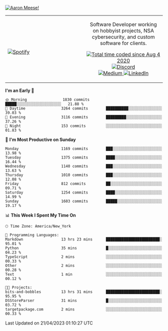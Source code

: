 [![Aaron Meese!](https://user-images.githubusercontent.com/17814535/88975338-a2aabf00-d27f-11ea-963f-8a19608716b4.png)](https://github.com/ajmeese7/readme-ascii "README ASCII")

<!-- Modified from project here: https://github.com/novatorem/novatorem -->
<table width="100%">
  <tr>
  <td width="50%">

&nbsp; <br> [![Spotify](https://ajmeese7.vercel.app/api/spotify)](https://open.spotify.com/user/ajmeese)

  </td>
  <td width="50%">
    <p align="center">
    Software Developer working on hobbyist projects, NSA cybersecurity, and custom software for clients.
    </p>
    <p align="center">
      <a href="https://wakatime.com/@f726891d-3b02-46cd-9b60-e8c59f9e2b14">
        <img src="https://wakatime.com/badge/user/f726891d-3b02-46cd-9b60-e8c59f9e2b14.svg" alt="Total time coded since Aug 4 2020" title="WakaTime" />
      </a>
      <a href="http://link.aaronmeese.com/discord">
        <img src="https://img.shields.io/badge/discord-ajmeese7%234835-369?style=flat-square&logo=discord&logoColor=white&color=purple" alt="Discord" title="Discord">
      </a>
      <br />
      <a href="https://link.aaronmeese.com/medium">
        <img src="https://img.shields.io/badge/medium-ajmeese7-1DB954?style=flat-square&logo=medium&logoColor=white" alt="Medium" title="Medium">
      </a>
      <a href="https://link.aaronmeese.com/linkedin">
        <img src="https://img.shields.io/badge/linkedIn-aaronmeese-1DB954?style=flat-square&logo=linkedin&logoColor=white&color=blue" alt="LinkedIn" title="LinkedIn">
      </a>
    </p>
  </td>

</table>

[//]: <> (The `&nbsp;` is to have Aphelion take up more space)

<!--START_SECTION:waka-->
**I'm an Early 🐤** 

```text
🌞 Morning                1830 commits        █████░░░░░░░░░░░░░░░░░░░░   21.88 % 
🌆 Daytime                3264 commits        ██████████░░░░░░░░░░░░░░░   39.03 % 
🌃 Evening                3116 commits        █████████░░░░░░░░░░░░░░░░   37.26 % 
🌙 Night                  153 commits         ░░░░░░░░░░░░░░░░░░░░░░░░░   01.83 % 
```
📅 **I'm Most Productive on Sunday** 

```text
Monday                   1169 commits        ███░░░░░░░░░░░░░░░░░░░░░░   13.98 % 
Tuesday                  1375 commits        ████░░░░░░░░░░░░░░░░░░░░░   16.44 % 
Wednesday                1140 commits        ███░░░░░░░░░░░░░░░░░░░░░░   13.63 % 
Thursday                 1010 commits        ███░░░░░░░░░░░░░░░░░░░░░░   12.08 % 
Friday                   812 commits         ██░░░░░░░░░░░░░░░░░░░░░░░   09.71 % 
Saturday                 1254 commits        ████░░░░░░░░░░░░░░░░░░░░░   14.99 % 
Sunday                   1603 commits        █████░░░░░░░░░░░░░░░░░░░░   19.17 % 
```


📊 **This Week I Spent My Time On** 

```text
🕑︎ Time Zone: America/New_York

💬 Programming Languages: 
Markdown                 13 hrs 23 mins      ████████████████████████░   95.01 % 
Python                   35 mins             █░░░░░░░░░░░░░░░░░░░░░░░░   04.23 % 
TypeScript               2 mins              ░░░░░░░░░░░░░░░░░░░░░░░░░   00.33 % 
Other                    2 mins              ░░░░░░░░░░░░░░░░░░░░░░░░░   00.28 % 
Text                     1 min               ░░░░░░░░░░░░░░░░░░░░░░░░░   00.12 % 

🐱‍💻 Projects: 
bits-and-bobbles         13 hrs 31 mins      ████████████████████████░   95.95 % 
DSStoreParser            31 mins             █░░░░░░░░░░░░░░░░░░░░░░░░   03.72 % 
targetpackage.com        2 mins              ░░░░░░░░░░░░░░░░░░░░░░░░░   00.33 % 
```


 Last Updated on 21/04/2023 01:10:27 UTC
<!--END_SECTION:waka-->
